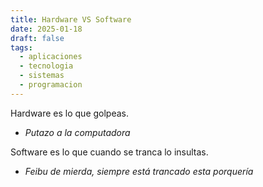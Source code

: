 ```yaml
---
title: Hardware VS Software
date: 2025-01-18
draft: false
tags:
  - aplicaciones
  - tecnologia
  - sistemas
  - programacion
---
```

Hardware es lo que golpeas.
- *Putazo a la computadora*

Software es lo que cuando se tranca lo insultas.
- *Feibu de mierda, siempre está trancado esta porquería*
